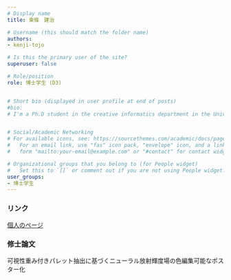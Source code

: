 ```yaml
---
# Display name
title: 東條　建治

# Username (this should match the folder name)
authors: 
- kenji-tojo

# Is this the primary user of the site?
superuser: false

# Role/position
role: 博士学生 (D3)


# Short bio (displayed in user profile at end of posts)
#bio: 
# I'm a Ph.D student in the creative informatics department in the University of Tokyo


# Social/Academic Networking
# For available icons, see: https://sourcethemes.com/academic/docs/page-builder/#icons
#   For an email link, use "fas" icon pack, "envelope" icon, and a link in the
#   form "mailto:your-email@example.com" or "#contact" for contact widget.

# Organizational groups that you belong to (for People widget)
#   Set this to `[]` or comment out if you are not using People widget.
user_groups:
- 博士学生
---
```


### リンク
<a href="https://kenji-tojo.github.io/">個人のページ<a>

### 修士論文
可視性重み付きパレット抽出に基づくニューラル放射輝度場の色編集可能なポスター化
